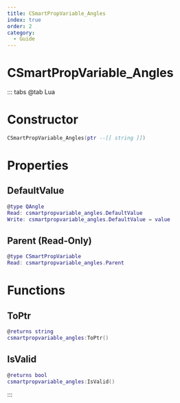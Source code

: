 ```yaml
---
title: CSmartPropVariable_Angles
index: true
order: 2
category:
  - Guide
---
```


# CSmartPropVariable_Angles

::: tabs
@tab Lua
# Constructor
```lua
CSmartPropVariable_Angles(ptr --[[ string ]])
```
# Properties
## DefaultValue 
```lua
@type QAngle
Read: csmartpropvariable_angles.DefaultValue
Write: csmartpropvariable_angles.DefaultValue = value
```
## Parent (Read-Only)
```lua
@type CSmartPropVariable
Read: csmartpropvariable_angles.Parent
```
# Functions
## ToPtr
```lua
@returns string
csmartpropvariable_angles:ToPtr()
```
## IsValid
```lua
@returns bool
csmartpropvariable_angles:IsValid()
```

:::